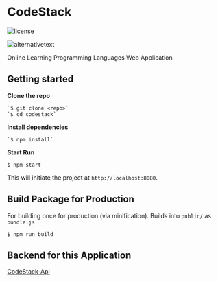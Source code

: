 # CodeStack

[![license](https://img.shields.io/github/license/mashape/apistatus.svg)](ttps://github.com/WhoSV/codestack)

![alternativetext](public/img/screenshot.png)

Online Learning Programming Languages Web Application

## Getting started

**Clone the repo**

    `$ git clone <repo>`
    `$ cd codestack`

**Install dependencies**

    `$ npm install`

**Start Run**

`$ npm start`

This will initiate the project at `http://localhost:8080`.

## Build Package for Production

For building once for production (via minification).
Builds into `public/` as `bundle.js`

`$ npm run build`

## Backend for this Application

[CodeStack-Api](https://github.com/WhoSV/codestack-api)
